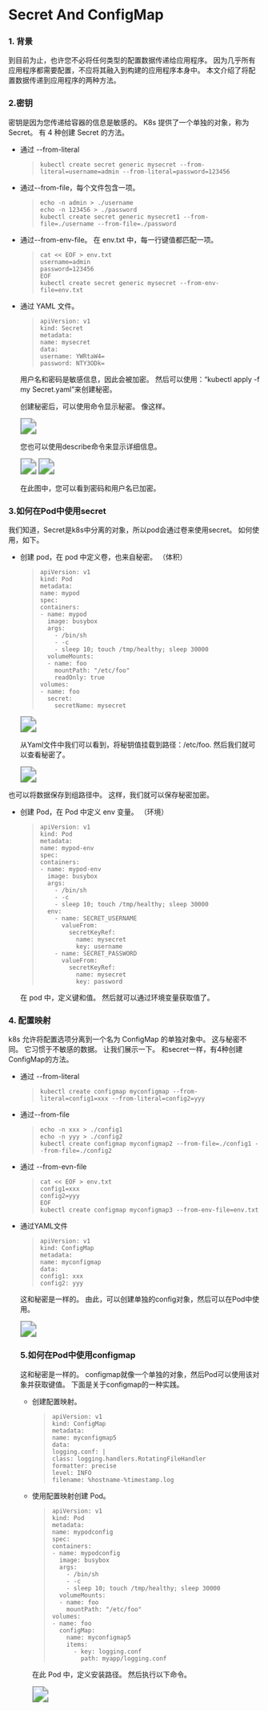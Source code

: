 # Secret And ConfigMap


### 1. 背景

到目前为止，也许您不必将任何类型的配置数据传递给应用程序。 因为几乎所有应用程序都需要配置，不应将其融入到构建的应用程序本身中。 本文介绍了将配置数据传递到应用程序的两种方法。

### 2.密钥

密钥是因为您传递给容器的信息是敏感的。 K8s 提供了一个单独的对象，称为 Secret。 有 4 种创建 Secret 的方法。

- 通过 --from-literal

   >```外壳
   >kubectl create secret generic mysecret --from-literal=username=admin --from-literal=password=123456
   >```

- 通过--from-file，每个文件包含一项。

   >```外壳
   >echo -n admin > ./username
   >echo -n 123456 > ./password
   >kubectl create secret generic mysecret1 --from-file=./username --from-file=./password 
   >```

- 通过--from-env-file。 在 env.txt 中，每一行键值都匹配一项。

   >```外壳
   >cat << EOF > env.txt
   >username=admin
   >password=123456
   >EOF
   >kubectl create secret generic mysecret --from-env-file=env.txt
   >```

- 通过 YAML 文件。

   >```外壳
   >apiVersion: v1
   >kind: Secret
   >metadata:
   >name: mysecret
   >data:
   >username: YWRtaW4=
   >password: NTY3ODk=
   >```

   用户名和密码是敏感信息，因此会被加密。 然后可以使用：“kubectl apply -f my Secret.yaml”来创建秘密。

   创建秘密后，可以使用命令显示秘密。 像这样。

   <img src="https://cdn.jsdelivr.net/gh/yeliansong/github-blog-PIC/blog-images/007S8ZIlgy1gef6b6hi5xj315c05wjsr.jpg" style="zoom:200%;" />

   您也可以使用describe命令来显示详细信息。

   <img src="https://cdn.jsdelivr.net/gh/yeliansong/github-blog-PIC/blog-images/007S8ZIlgy1gef6c7frckj317m0bygna.jpg" style="zoom:200%;" />

   <img src="https://cdn.jsdelivr.net/gh/yeliansong/github-blog-PIC/blog-images/007S8ZIlgy1gef6cxavpzj31d00hidjo.jpg" style="zoom:200%;" />

   在此图中，您可以看到密码和用户名已加密。

### 3.如何在Pod中使用secret

我们知道，Secret是k8s中分离的对象，所以pod会通过卷来使用secret。 如何使用，如下。

- 创建 pod，在 pod 中定义卷，也来自秘密。 （体积）

   >```外壳
   >apiVersion: v1
   >kind: Pod
   >metadata:
   >name: mypod
   >spec:
   >containers:
   > - name: mypod
   >   image: busybox
   >   args:
   >     - /bin/sh
   >     - -c
   >     - sleep 10; touch /tmp/healthy; sleep 30000
   >   volumeMounts:
   >   - name: foo
   >     mountPath: "/etc/foo"
   >     readOnly: true
   > volumes:
   > - name: foo
   >   secret:
   >     secretName: mysecret
   >```

   <img src="https://cdn.jsdelivr.net/gh/yeliansong/github-blog-PIC/blog-images/007S8ZIlgy1gef822d1fgj31du082q4e.jpg" style="zoom:200%;" />

   从Yaml文件中我们可以看到，将秘钥值挂载到路径：/etc/foo. 然后我们就可以查看秘密了。

   <img src="https://cdn.jsdelivr.net/gh/yeliansong/github-blog-PIC/blog-images/007S8ZIlgy1gef89v4uzoj30ny0mqwv9.jpg" style="zoom:200%;" />

 也可以将数据保存到组路径中。 这样，我们就可以保存秘密加密。

- 创建 Pod，在 Pod 中定义 env 变量。 （环境）

   >```外壳
   >apiVersion: v1
   >kind: Pod
   >metadata:
   >name: mypod-env
   >spec:
   >containers:
   > - name: mypod-env
   >   image: busybox
   >   args:
   >     - /bin/sh
   >     - -c
   >     - sleep 10; touch /tmp/healthy; sleep 30000
   >   env:
   >     - name: SECRET_USERNAME
   >       valueFrom:
   >         secretKeyRef:
   >           name: mysecret
   >           key: username
   >     - name: SECRET_PASSWORD
   >       valueFrom:
   >         secretKeyRef:
   >           name: mysecret
   >           key: password
   >```

   在 pod 中，定义键和值。 然后就可以通过环境变量获取值了。

### 4. 配置映射

k8s 允许将配置选项分离到一个名为 ConfigMap 的单独对象中。 这与秘密不同。 它习惯于不敏感的数据。 让我们展示一下。 和secret一样，有4种创建ConfigMap的方法。

- 通过 --from-literal

   >```外壳
   >kubectl create configmap myconfigmap --from-literal=config1=xxx --from-literal=config2=yyy
   >```

- 通过--from-file

   >```外壳
   >echo -n xxx > ./config1
   >echo -n yyy > ./config2
   >kubectl create configmap myconfigmap2 --from-file=./config1 --from-file=./config2
   >```

- 通过 --from-evn-file

   >```外壳
   >cat << EOF > env.txt
   >config1=xxx
   >config2=yyy
   >EOF
   >kubectl create configmap myconfigmap3 --from-env-file=env.txt
   >```

- 通过YAML文件

   >```外壳
   >apiVersion: v1
   >kind: ConfigMap
   >metadata:
   >name: myconfigmap
   >data:
   >config1: xxx
   >config2: yyy
   >```

   这和秘密是一样的。 由此，可以创建单独的config对象，然后可以在Pod中使用。

   <img src="https://cdn.jsdelivr.net/gh/yeliansong/github-blog-PIC/blog-images/007S8ZIlgy1gefemzq8dkj317a0iwdip.jpg" style="zoom:200%;" />
   
   
   
   ### 5.如何在Pod中使用configmap
   
   这和秘密是一样的。 configmap就像一个单独的对象，然后Pod可以使用该对象并获取键值。 下面是关于configmap的一种实践。
   
   - 创建配置映射。
   
      >```外壳
      >apiVersion: v1
      >kind: ConfigMap
      >metadata:
      >name: myconfigmap5
      >data:
      >logging.conf: |
      >class: logging.handlers.RotatingFileHandler
      >formatter: precise
      >level: INFO
      >filename: %hostname-%timestamp.log
      >```
   
   - 使用配置映射创建 Pod。
   
      >```外壳
      >apiVersion: v1
      >kind: Pod
      >metadata:
      >name: mypodconfig
      >spec:
      >containers:
      > - name: mypodconfig
      >   image: busybox
      >   args:
      >     - /bin/sh
      >     - -c
      >     - sleep 10; touch /tmp/healthy; sleep 30000
      >   volumeMounts:
      >   - name: foo
      >     mountPath: "/etc/foo"
      > volumes:
      > - name: foo
      >   configMap:
      >     name: myconfigmap5
      >     items:
      >       - key: logging.conf
      >         path: myapp/logging.conf
      >```
   
      在此 Pod 中，定义安装路径。 然后执行以下命令。
   
      <img src="https://cdn.jsdelivr.net/gh/yeliansong/github-blog-PIC/blog-images/007S8ZIlgy1gefi5lskfqj318s072dhe.jpg" style="zoom:200%;" />
